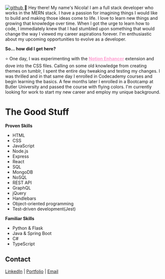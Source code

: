[
![github](https://user-images.githubusercontent.com/86696492/205133081-cb5c8cb4-4922-4ce4-9e6a-9ca3e1c499ad.png)
](url)
👋 Hey there! My name's Nicola! I am a full stack developer who works in the MERN stack. I have a passion for imagining things I would like to build and making those ideas come to life. I love to learn new things and growing that knowledge over time. When I got the urge to learn how to code, I immediately knew that I had stumbled upon something that would change the way I viewed my career aspirations forever. I'm enthusiastic about my upcoming opportunities to evolve as a developer.

**So... how did I get here?**  

⭐️ One day, I was experimenting with the <a style="color: #FE9CD0; font-weight: bold;" href="https://notion-enhancer.github.io/">Notion Enhancer</a> extension and dove into the CSS files. Calling on some old knowledge from creating themes on tumblr, I spent the entire day tweaking and testing my changes. I was thrilled and in that same day I enrolled in Codecademy courses and begin learning the basics. A few months later I enrolled in a Bootcamp at Butler University and passed the course with flying colors. I'm currently looking for work to start my new career and employ my unique background.

# The Good Stuff

**Proven Skills**
- HTML
- CSS
- JavaScript
- Node.js
- Express
- React
- SQL
- MongoDB
- NoSQL
-  REST API
-  GraphQL
-  jQuery
-  Handlebars
-  Object-oriented programming
-  Test-driven development(Jest)  
  
**Familiar Skills**
- Python & Flask
- Java & Spring Boot
- C#
- TypeScript

## Contact

  <a href="https://linkedin/in/nicolamarble">LinkedIn</a> | <a href="https://nicola-mu.vercel.app">Portfolio</a> | <a href="mailto:marblenicola@gmail.com">Email</a>

<!---
nicolalenee/nicolalenee is a ✨ special ✨ repository because its `README.md` (this file) appears on your GitHub profile.
You can click the Preview link to take a look at your changes.
--->
